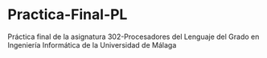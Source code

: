 # Practica-Final-PL
Práctica final de la asignatura 302-Procesadores del Lenguaje del Grado en Ingeniería Informática de la Universidad de Málaga
